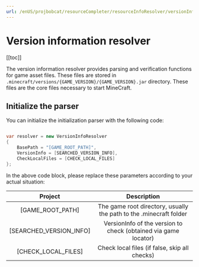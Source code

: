 ```yaml
---
url: /enUS/projbobcat/resourceCompleter/resourceInfoResolver/versionInfoResolver.md
---
```

# Version information resolver

\[\[toc]]

The version information resolver provides parsing and verification functions for game asset files. These files are stored in
`.minecraft/versions/{GAME_VERSION}/{GAME_VERSION}.jar` directory. These files are the core files necessary to start MineCraft.

## Initialize the parser

You can initialize the initialization parser with the following code:

```c#

var resolver = new VersionInfoResolver
{
    BasePath = "[GAME_ROOT_PATH]",
    VersionInfo = [SEARCHED_VERSION_INFO],
    CheckLocalFiles = [CHECK_LOCAL_FILES]
};

```

In the above code block, please replace these parameters according to your actual situation:

| Project | Description |
|:-----------------------:|:--------------------------------:|
| \[GAME\_ROOT\_PATH] | The game root directory, usually the path to the .minecraft folder |
| \[SEARCHED\_VERSION\_INFO] | VersionInfo of the version to check (obtained via game locator) |
| \[CHECK\_LOCAL\_FILES] | Check local files (if false, skip all checks) |
